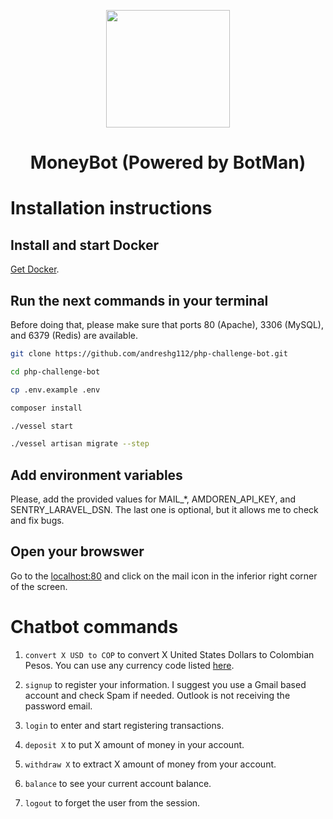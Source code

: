 <p align="center"><img height="188" width="198" src="https://botman.io/img/botman.png"></p>
<h1 align="center">MoneyBot (Powered by BotMan)</h1>

# Installation instructions

## Install and start Docker

[Get Docker](https://docs.docker.com/get-docker).

## Run the next commands in your terminal

Before doing that, please make sure that ports 80 (Apache), 3306 (MySQL), and 6379 (Redis) are available.

```bash
git clone https://github.com/andreshg112/php-challenge-bot.git

cd php-challenge-bot

cp .env.example .env

composer install

./vessel start

./vessel artisan migrate --step
```

## Add environment variables

Please, add the provided values for MAIL\_\*, AMDOREN_API_KEY, and SENTRY_LARAVEL_DSN. The last one is optional, but it allows me to check and fix bugs.

## Open your browswer

Go to the [localhost:80](http://localhost) and click on the mail icon in the inferior right corner of the screen.

# Chatbot commands

1.  `convert X USD to COP` to convert X United States Dollars to Colombian Pesos. You can use any currency code listed [here](https://www.amdoren.com/currency-list).

2.  `signup` to register your information. I suggest you use a Gmail based account and check Spam if needed. Outlook is not receiving the password email.

3.  `login` to enter and start registering transactions.

4.  `deposit X` to put X amount of money in your account.

5.  `withdraw X` to extract X amount of money from your account.

6.  `balance` to see your current account balance.

7.  `logout` to forget the user from the session.
